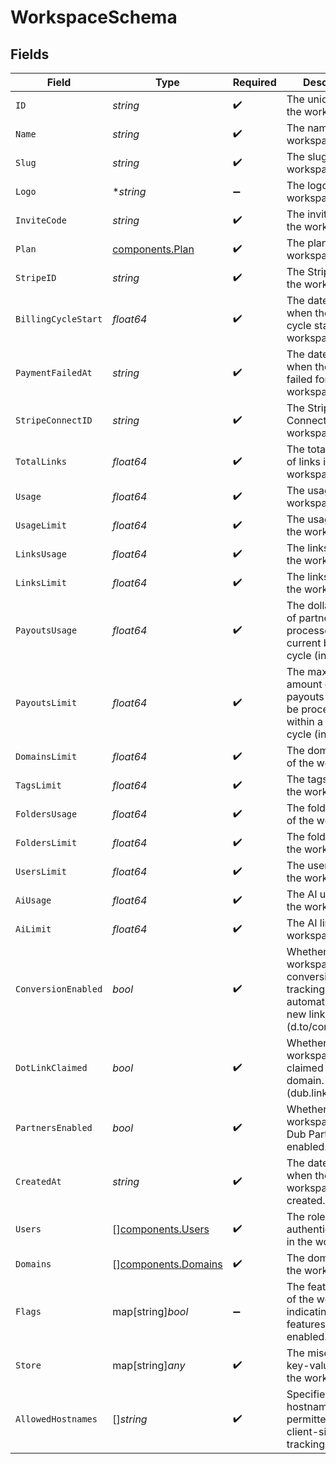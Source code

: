 # WorkspaceSchema


## Fields

| Field                                                                                                 | Type                                                                                                  | Required                                                                                              | Description                                                                                           | Example                                                                                               |
| ----------------------------------------------------------------------------------------------------- | ----------------------------------------------------------------------------------------------------- | ----------------------------------------------------------------------------------------------------- | ----------------------------------------------------------------------------------------------------- | ----------------------------------------------------------------------------------------------------- |
| `ID`                                                                                                  | *string*                                                                                              | :heavy_check_mark:                                                                                    | The unique ID of the workspace.                                                                       |                                                                                                       |
| `Name`                                                                                                | *string*                                                                                              | :heavy_check_mark:                                                                                    | The name of the workspace.                                                                            |                                                                                                       |
| `Slug`                                                                                                | *string*                                                                                              | :heavy_check_mark:                                                                                    | The slug of the workspace.                                                                            |                                                                                                       |
| `Logo`                                                                                                | **string*                                                                                             | :heavy_minus_sign:                                                                                    | The logo of the workspace.                                                                            |                                                                                                       |
| `InviteCode`                                                                                          | *string*                                                                                              | :heavy_check_mark:                                                                                    | The invite code of the workspace.                                                                     |                                                                                                       |
| `Plan`                                                                                                | [components.Plan](../../models/components/plan.md)                                                    | :heavy_check_mark:                                                                                    | The plan of the workspace.                                                                            |                                                                                                       |
| `StripeID`                                                                                            | *string*                                                                                              | :heavy_check_mark:                                                                                    | The Stripe ID of the workspace.                                                                       |                                                                                                       |
| `BillingCycleStart`                                                                                   | *float64*                                                                                             | :heavy_check_mark:                                                                                    | The date and time when the billing cycle starts for the workspace.                                    |                                                                                                       |
| `PaymentFailedAt`                                                                                     | *string*                                                                                              | :heavy_check_mark:                                                                                    | The date and time when the payment failed for the workspace.                                          |                                                                                                       |
| `StripeConnectID`                                                                                     | *string*                                                                                              | :heavy_check_mark:                                                                                    | The Stripe Connect ID of the workspace.                                                               |                                                                                                       |
| `TotalLinks`                                                                                          | *float64*                                                                                             | :heavy_check_mark:                                                                                    | The total number of links in the workspace.                                                           |                                                                                                       |
| `Usage`                                                                                               | *float64*                                                                                             | :heavy_check_mark:                                                                                    | The usage of the workspace.                                                                           |                                                                                                       |
| `UsageLimit`                                                                                          | *float64*                                                                                             | :heavy_check_mark:                                                                                    | The usage limit of the workspace.                                                                     |                                                                                                       |
| `LinksUsage`                                                                                          | *float64*                                                                                             | :heavy_check_mark:                                                                                    | The links usage of the workspace.                                                                     |                                                                                                       |
| `LinksLimit`                                                                                          | *float64*                                                                                             | :heavy_check_mark:                                                                                    | The links limit of the workspace.                                                                     |                                                                                                       |
| `PayoutsUsage`                                                                                        | *float64*                                                                                             | :heavy_check_mark:                                                                                    | The dollar amount of partner payouts processed in the current billing cycle (in cents).               |                                                                                                       |
| `PayoutsLimit`                                                                                        | *float64*                                                                                             | :heavy_check_mark:                                                                                    | The max dollar amount of partner payouts that can be processed within a billing cycle (in cents).     |                                                                                                       |
| `DomainsLimit`                                                                                        | *float64*                                                                                             | :heavy_check_mark:                                                                                    | The domains limit of the workspace.                                                                   |                                                                                                       |
| `TagsLimit`                                                                                           | *float64*                                                                                             | :heavy_check_mark:                                                                                    | The tags limit of the workspace.                                                                      |                                                                                                       |
| `FoldersUsage`                                                                                        | *float64*                                                                                             | :heavy_check_mark:                                                                                    | The folders usage of the workspace.                                                                   |                                                                                                       |
| `FoldersLimit`                                                                                        | *float64*                                                                                             | :heavy_check_mark:                                                                                    | The folders limit of the workspace.                                                                   |                                                                                                       |
| `UsersLimit`                                                                                          | *float64*                                                                                             | :heavy_check_mark:                                                                                    | The users limit of the workspace.                                                                     |                                                                                                       |
| `AiUsage`                                                                                             | *float64*                                                                                             | :heavy_check_mark:                                                                                    | The AI usage of the workspace.                                                                        |                                                                                                       |
| `AiLimit`                                                                                             | *float64*                                                                                             | :heavy_check_mark:                                                                                    | The AI limit of the workspace.                                                                        |                                                                                                       |
| `ConversionEnabled`                                                                                   | *bool*                                                                                                | :heavy_check_mark:                                                                                    | Whether the workspace has conversion tracking enabled automatically for new links (d.to/conversions). |                                                                                                       |
| `DotLinkClaimed`                                                                                      | *bool*                                                                                                | :heavy_check_mark:                                                                                    | Whether the workspace has claimed a free .link domain. (dub.link/free)                                |                                                                                                       |
| `PartnersEnabled`                                                                                     | *bool*                                                                                                | :heavy_check_mark:                                                                                    | Whether the workspace has Dub Partners enabled.                                                       |                                                                                                       |
| `CreatedAt`                                                                                           | *string*                                                                                              | :heavy_check_mark:                                                                                    | The date and time when the workspace was created.                                                     |                                                                                                       |
| `Users`                                                                                               | [][components.Users](../../models/components/users.md)                                                | :heavy_check_mark:                                                                                    | The role of the authenticated user in the workspace.                                                  |                                                                                                       |
| `Domains`                                                                                             | [][components.Domains](../../models/components/domains.md)                                            | :heavy_check_mark:                                                                                    | The domains of the workspace.                                                                         |                                                                                                       |
| `Flags`                                                                                               | map[string]*bool*                                                                                     | :heavy_minus_sign:                                                                                    | The feature flags of the workspace, indicating which features are enabled.                            |                                                                                                       |
| `Store`                                                                                               | map[string]*any*                                                                                      | :heavy_check_mark:                                                                                    | The miscellaneous key-value store of the workspace.                                                   |                                                                                                       |
| `AllowedHostnames`                                                                                    | []*string*                                                                                            | :heavy_check_mark:                                                                                    | Specifies hostnames permitted for client-side click tracking.                                         | [<br/>"dub.sh"<br/>]                                                                                  |